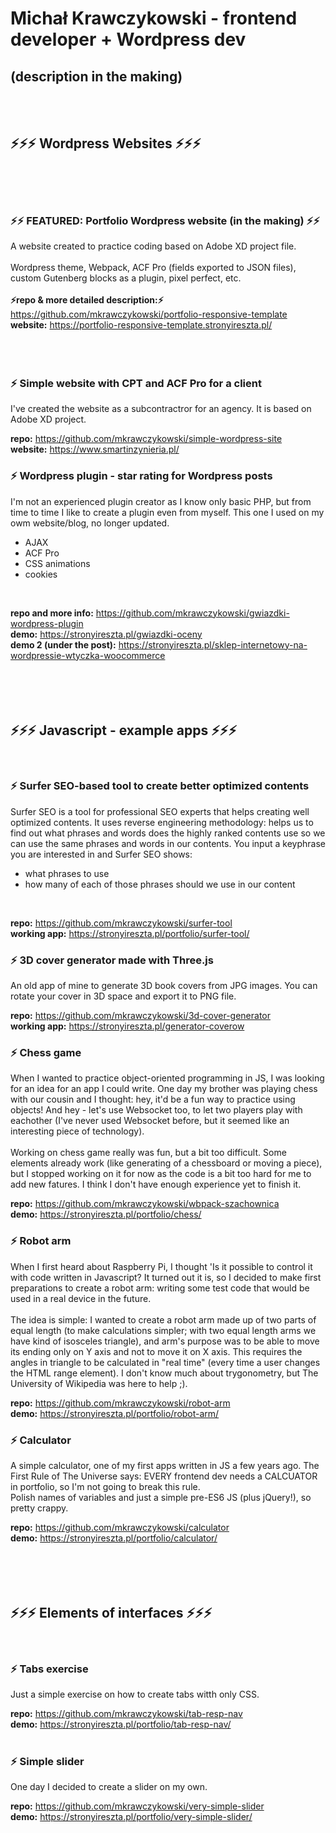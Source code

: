 # Michał Krawczykowski - frontend developer + Wordpress dev
## (description in the making)
<br><br>
## ⚡⚡⚡ Wordpress Websites ⚡⚡⚡
<br><br>
<br>
### ⚡⚡ FEATURED: Portfolio Wordpress website (in the making) ⚡⚡
A website created to practice coding based on Adobe XD project file.<br><br>
Wordpress theme, Webpack, ACF Pro (fields exported to JSON files), custom Gutenberg blocks as a plugin, pixel perfect, etc.<br><br>
<strong>⚡repo & more detailed description:⚡</strong> https://github.com/mkrawczykowski/portfolio-responsive-template<br>
<strong>website:</strong> https://portfolio-responsive-template.stronyireszta.pl/
<br>
<br>
<br>
<br>

### ⚡ Simple website with CPT and ACF Pro for a client
I've created the website as a subcontractror for an agency. It is based on Adobe XD project.
<br>

<strong>repo:</strong> https://github.com/mkrawczykowski/simple-wordpress-site<br>
<strong>website:</strong> https://www.smartinzynieria.pl/
<br>

### ⚡ Wordpress plugin - star rating for Wordpress posts
I'm not an experienced plugin creator as I know only basic PHP, but from time to time I like to create a plugin even from myself. This one I used on my owm website/blog, no longer updated.
- AJAX
- ACF Pro
- CSS animations
- cookies
<br>

<strong>repo and more info:</strong> https://github.com/mkrawczykowski/gwiazdki-wordpress-plugin<br>
<strong>demo:</strong> https://stronyireszta.pl/gwiazdki-oceny<br>
<strong>demo 2 (under the post):</strong> https://stronyireszta.pl/sklep-internetowy-na-wordpressie-wtyczka-woocommerce
<br>
<br>
<br>
<br><br>

## ⚡⚡⚡ Javascript - example apps ⚡⚡⚡
<br>

### ⚡ Surfer SEO-based tool to create better optimized contents
Surfer SEO is a tool for professional SEO experts that helps creating well optimized contents. It uses reverse engineering methodology: helps us to find out what phrases and words does the highly ranked contents use so we can use the same phrases and words in our contents. You input a keyphrase you are interested in and Surfer SEO shows:
- what phrases to use
- how many of each of those phrases should we use in our content
<br>

**repo:** https://github.com/mkrawczykowski/surfer-tool<br>
**working app:** https://stronyireszta.pl/portfolio/surfer-tool/
<br>

### ⚡ 3D cover generator made with Three.js
An old app of mine to generate 3D book covers from JPG images. You can rotate your cover in 3D space and export it to PNG file.
<br>

**repo:** https://github.com/mkrawczykowski/3d-cover-generator<br>
**working app:** https://stronyireszta.pl/generator-coverow
<br>

### ⚡ Chess game
When I wanted to practice object-oriented programming in JS, I was looking for an idea for an app I could write. One day my brother was playing chess with our cousin and I thought: hey, it'd be a fun way to practice using objects! And hey - let's use Websocket too, to let two players play with eachother (I've never used Websocket before, but it seemed like an interesting piece of technology).<br><br>
Working on chess game really was fun, but a bit too difficult. Some elements already work (like generating of a chessboard or moving a piece), but I stopped working on it for now as the code is a bit too hard for me to add new fatures. I think I don't have enough experience yet to finish it.
<br>

<strong>repo:</strong> https://github.com/mkrawczykowski/wbpack-szachownica<br>
<strong>demo:</strong> https://stronyireszta.pl/portfolio/chess/
<br>

### ⚡ Robot arm
When I first heard about Raspberry Pi, I thought 'Is it possible to control it with code written in Javascript? It turned out it is, so I decided to make first preparations to create a robot arm: writing some test code that would be used in a real device in the future.<br><br>
The idea is simple: I wanted to create a robot arm made up of two parts of equal length (to make calculations simpler; with two equal length arms we have kind of isosceles triangle), and arm's purpose was to be able to move its ending only on Y axis and not to move it on X axis. This requires the angles in triangle to be calculated in "real time" (every time a user changes the HTML range element). I don't know much about trygonometry, but The University of Wikipedia was here to help ;).
<br>

<strong>repo:</strong> https://github.com/mkrawczykowski/robot-arm<br>
<strong>demo:</strong> https://stronyireszta.pl/portfolio/robot-arm/
<br>

### ⚡ Calculator
A simple calculator, one of my first apps written in JS a few years ago. The First Rule of The Universe says: EVERY frontend dev needs a CALCUATOR in portfolio, so I'm not going to break this rule.<br>
Polish names of variables and just a simple pre-ES6 JS (plus jQuery!), so pretty crappy.
<br>

<strong>repo:</strong> https://github.com/mkrawczykowski/calculator<br>
<strong>demo:</strong> https://stronyireszta.pl/portfolio/calculator/
<br>
<br>
<br>
<br><br>
## ⚡⚡⚡ Elements of interfaces ⚡⚡⚡
<br>

### ⚡ Tabs exercise
Just a simple exercise on how to create tabs witth only CSS.
<br>

**repo:** https://github.com/mkrawczykowski/tab-resp-nav<br>
**demo:** https://stronyireszta.pl/portfolio/tab-resp-nav/
<br><br>
### ⚡ Simple slider
One day I decided to create a slider on my own.
<br>

**repo:** https://github.com/mkrawczykowski/very-simple-slider<br>
**demo:** https://stronyireszta.pl/portfolio/very-simple-slider/
<br>
<br>
